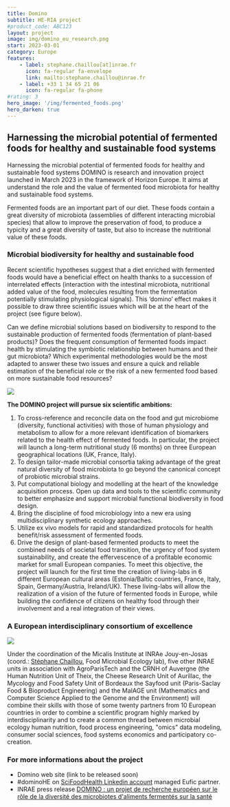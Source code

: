 ```yaml
---
title: Domino
subtitle: HE-RIA project
#product_code: ABC123
layout: project
image: img/domino_eu_research.png
start: 2023-03-01
category: Europe
features:
    - label: stephane.chaillou[at]inrae.fr
      icon: fa-regular fa-envelope
      link: mailto:stephane.chaillou@inrae.fr
    - label: +33 1 34 65 21 06
      icon: fa-regular fa-phone
#rating: 3
hero_image: '/img/fermented_foods.png'
hero_darken: true
---
```


## Harnessing the microbial potential of fermented foods for healthy and sustainable food systems

Harnessing the microbial potential of fermented foods for healthy and sustainable food systems
DOMINO is research and innovation project launched in March 2023 in the framework of Horizon Europe. It aims at understand the role and the value of fermented food microbiota for healthy and sustainable food systems.

Fermented foods are an important part of our diet. These foods contain a great diversity of microbiota (assemblies of different interacting microbial species) that allow to improve the preservation of food, to produce a typicity and a great diversity of taste, but also to increase the nutritional value of these foods.

### Microbial biodiversity for healthy and sustainable food

Recent scientific hypotheses suggest that a diet enriched with fermented foods would have a beneficial effect on health thanks to a succession of interrelated effects (interaction with the intestinal microbiota, nutritional added value of the food, molecules resulting from the fermentation potentially stimulating physiological signals). This ‘domino’ effect makes it possible to draw three scientific issues which will be at the heart of the project (see figure below). 

Can we define microbial solutions based on biodiversity to respond to the sustainable production of fermented foods (fermentation of plant-based products)? Does the frequent consumption of fermented foods impact health by stimulating the symbiotic relationship between humans and their gut microbiota? Which experimental methodologies would be the most adapted to answer these two issues and ensure a quick and reliable estimation of the beneficial role or the risk of a new fermented food based on more sustainable food resources? 

![]({{site.baseurl}}/img/domino_research_questions.png)
 
**The DOMINO project will pursue six scientific ambitions:**

1)	To cross-reference and reconcile data on the food and gut microbiome (diversity, functional activities) with those of human physiology and metabolism to allow for a more relevant identification of biomarkers related to the health effect of fermented foods. In particular, the project will launch a long-term nutritional study (6 months) on three European geographical locations (UK, France, Italy).
2)	To design tailor-made microbial consortia taking advantage of the great natural diversity of food microbiota to go beyond the canonical concept of probiotic microbial strains.
3)	Put computational biology and modelling at the heart of the knowledge acquisition process. Open up data and tools to the scientific community to better emphasize and support microbial functional biodiversity in food design.
4)	Bring the discipline of food microbiology into a new era using multidisciplinary synthetic ecology approaches.
5)	Utilize ex vivo models for rapid and standardized protocols for health benefit/risk assessment of fermented foods.
6)	Drive the design of plant-based fermented products to meet the combined needs of societal food transition, the urgency of food system sustainability, and create the effervescence of a profitable economic market for small European companies. To meet this objective, the project will launch for the first time the creation of living-labs in 6 different European cultural areas (Estonia/Baltic countries, France, Italy, Spain, Germany/Austria, Ireland/UK). These living-labs will allow the realization of a vision of the future of fermented foods in Europe, while building the confidence of citizens on healthy food through their involvement and a real integration of their views.

### A European interdisciplinary consortium of excellence 

![]({{site.baseurl}}/img/domino_eu_partners.png)
 
Under the coordination of the Micalis Institute at INRAe Jouy-en-Josas (coord.: [Stéphane Chaillou](/team/stephane-chaillou/), Food Microbial Ecology lab), five other INRAE units in association with AgroParisTech and the CRNH of Auvergne (the Human Nutrition Unit of Theix, the Cheese Research Unit of Aurillac, the Mycology and Food Safety Unit of Bordeaux the Sayfood unit (Paris-Saclay Food & Bioproduct Engineering) and the MaIAGE unit (Mathematics and Computer Science Applied to the Genome and the Environment) will combine their skills with those of some twenty partners from 10 European countries in order to combine a scientific program highly marked by interdisciplinarity and to create a common thread between microbial ecology human nutrition, food process engineering, "omics" data modeling, consumer social sciences, food systems economics and participatory co-creation.


### For more informations about the project

- Domino web site (link to be released soon)
- #dominoHE on [SciFoodHealth Linkedin account](https://www.linkedin.com/posts/scifoodhealth_fermentedfoods-fermentation-horizoneu-activity-7047176403892514816-hrHX) managed Eufic partner.
- INRAE press release [DOMINO : un projet de recherche européen sur le rôle de la diversité des microbiotes d'aliments fermentés sur la santé](https://www.inrae.fr/actualites/domino-projet-recherche-europeen-role-diversite-microbiotes-daliments-fermentes-sante)







